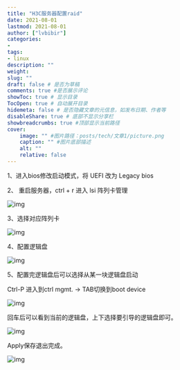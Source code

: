 ```yaml
---
title: "H3C服务器配置raid" 
date: 2021-08-01
lastmod: 2021-08-01
author: ["lvbibir"] 
categories: 
- 
tags: 
- linux
description: "" 
weight: 
slug: ""
draft: false # 是否为草稿
comments: true #是否展示评论
showToc: true # 显示目录
TocOpen: true # 自动展开目录
hidemeta: false # 是否隐藏文章的元信息，如发布日期、作者等
disableShare: true # 底部不显示分享栏
showbreadcrumbs: true #顶部显示当前路径
cover:
    image: "" #图片路径：posts/tech/文章1/picture.png
    caption: "" #图片底部描述
    alt: ""
    relative: false
---
```

1、进入bios修改启动模式，将 UEFI 改为 Legacy bios

2、 重启服务器，ctrl + r 进入 lsi 阵列卡管理

![img](https://image.lvbibir.cn/blog/image004(08-26-10-12-53).jpg)

3、选择对应阵列卡

![img](https://image.lvbibir.cn/blog/image005(08-26-10-12-53).jpg)

4、配置逻辑盘

![img](https://image.lvbibir.cn/blog/image006(08-26-10-12-53).jpg)

5、配置完逻辑盘后可以选择从某一块逻辑盘启动

Ctrl-P 进入到ctrl mgmt. -> TAB切换到boot device

![img](https://image.lvbibir.cn/blog/image007(08-26-10-12-53).jpg)

回车后可以看到当前的逻辑盘，上下选择要引导的逻辑盘即可。

![img](https://image.lvbibir.cn/blog/image008(08-26-10-12-53).jpg)

Apply保存退出完成。

![img](https://image.lvbibir.cn/blog/image009(08-26-10-12-53).jpg)

